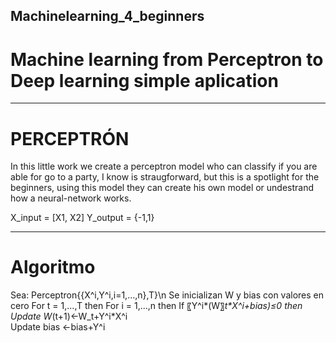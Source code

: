 ## Machinelearning_4_beginners
# Machine learning from Perceptron to Deep learning simple aplication
---
# PERCEPTRÓN
In this little work we create a perceptron model who can classify 
if you are able for go to a party, I know is straugforward, 
but this is a spotlight for the beginners, using this model 
they can create his own model or undestrand how a neural-network works.

X_input = [X1, X2]
 Y_output = {-1,1}

---
# Algoritmo
Sea: Perceptron{{X^i,Y^i,i=1,…,n},T}\n
Se inicializan W y bias con valores en cero 
For t = 1,...,T then
      For i = 1,...,n then
           If 〖Y^i*(W〗_t*X^i+bias)≤0 then
                Update W_(t+1)←W_t+Y^i*X^i    
                Update bias ←bias+Y^i

